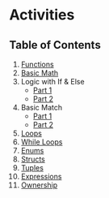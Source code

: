 # Activities

## Table of Contents

1. [Functions](./src/bin/functions.rs)
2. [Basic Math](./src/bin/basic_math.rs)
3. Logic with If & Else
   - [Part 1](./src/bin/logic_if_else_1.rs)
   - [Part 2](./src/bin/logic_if_else_2.rs)
4. Basic Match
   - [Part 1](./src/bin/basic_match_1.rs)
   - [Part 2](./src/bin/basic_match_2.rs)
5. [Loops](./src/bin/loops.rs)
6. [While Loops](./src/bin/while_loops.rs)
7. [Enums](./src/bin/enums.rs)
8. [Structs](./src/bin/structs.rs)
9. [Tuples](./src/bin/tuples.rs)
10. [Expressions](./src/bin/expressions.rs)
11. [Ownership](./src/bin/ownership.rs)
